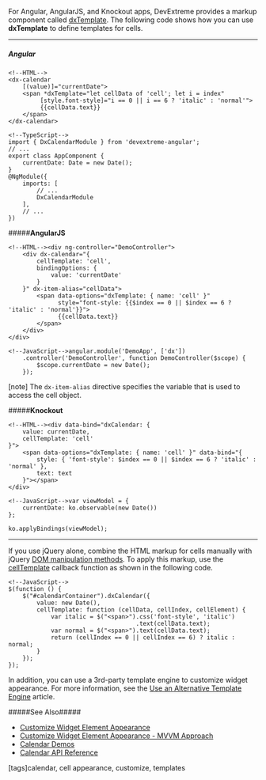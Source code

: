 For Angular, AngularJS, and Knockout apps, DevExtreme provides a markup component called [dxTemplate](/api-reference/10%20UI%20Widgets/Markup%20Components/dxTemplate '/Documentation/ApiReference/UI_Widgets/Markup_Components/dxTemplate/'). The following code shows how you can use **dxTemplate** to define templates for cells.

---
##### Angular

    <!--HTML-->
    <dx-calendar
        [(value)]="currentDate">
        <span *dxTemplate="let cellData of 'cell'; let i = index"
             [style.font-style]="i == 0 || i == 6 ? 'italic' : 'normal'">
             {{cellData.text}}
        </span>
    </dx-calendar>

    <!--TypeScript-->
    import { DxCalendarModule } from 'devextreme-angular';
    // ...
    export class AppComponent {
        currentDate: Date = new Date();
    }
    @NgModule({
        imports: [
            // ...
            DxCalendarModule
        ],
        // ...
    })

#####**AngularJS**

    <!--HTML--><div ng-controller="DemoController">
        <div dx-calendar="{
            cellTemplate: 'cell',
            bindingOptions: {
                value: 'currentDate'
            }
        }" dx-item-alias="cellData">
            <span data-options="dxTemplate: { name: 'cell' }"
                  style="font-style: {{$index == 0 || $index == 6 ? 'italic' : 'normal'}}">
                  {{cellData.text}}
            </span>
        </div>
    </div>

    <!--JavaScript-->angular.module('DemoApp', ['dx'])
        .controller('DemoController', function DemoController($scope) {
            $scope.currentDate = new Date();
        });

[note] The `dx-item-alias` directive specifies the variable that is used to access the cell object.

#####**Knockout**

    <!--HTML--><div data-bind="dxCalendar: {
        value: currentDate,
        cellTemplate: 'cell'
    }">
        <span data-options="dxTemplate: { name: 'cell' }" data-bind="{
            style: { 'font-style': $index == 0 || $index == 6 ? 'italic' : 'normal' },
            text: text
        }"></span>
    </div>

    <!--JavaScript-->var viewModel = {
        currentDate: ko.observable(new Date())
    };

    ko.applyBindings(viewModel);

---

If you use jQuery alone, combine the HTML markup for cells manually with jQuery [DOM manipulation methods](https://api.jquery.com/category/manipulation). To apply this markup, use the [cellTemplate](/api-reference/10%20UI%20Widgets/dxCalendar/1%20Configuration/cellTemplate.md '/Documentation/ApiReference/UI_Widgets/dxCalendar/Configuration/#cellTemplate') callback function as shown in the following code.

    <!--JavaScript-->
    $(function () {
        $("#calendarContainer").dxCalendar({
            value: new Date(),
            cellTemplate: function (cellData, cellIndex, cellElement) {
                var italic = $("<span>").css('font-style', 'italic')
                                        .text(cellData.text);
                var normal = $("<span>").text(cellData.text);
                return (cellIndex == 0 || cellIndex == 6) ? italic : normal;
            }
        });
    });

In addition, you can use a 3rd-party template engine to customize widget appearance. For more information, see the [Use an Alternative Template Engine](/concepts/05%20Widgets/zz%20Common/05%20UI%20Widgets/30%20Customize%20Widget%20Element%20Appearance/5%20Use%20an%20Alternative%20Template%20Engine.md '/Documentation/Guide/Widgets/Common/UI_Widgets/Customize_Widget_Element_Appearance/#Use_an_Alternative_Template_Engine') article.

#####See Also#####
- [Customize Widget Element Appearance](/Documentation/Guide/Widgets/Common/UI_Widgets/Customize_Widget_Element_Appearance/#Customize_Widget_Element_Appearance)
- [Customize Widget Element Appearance - MVVM Approach](/concepts/05%20Widgets/zz%20Common/05%20UI%20Widgets/35%20Customize%20Widget%20Element%20Appearance%20-%20MVVM%20Approach '/Documentation/Guide/Widgets/Common/UI_Widgets/Customize_Widget_Element_Appearance_-_MVVM_Approach/')
- [Calendar Demos](https://js.devexpress.com/Demos/WidgetsGallery/#demo/editors-calendar-overview)
- [Calendar API Reference](/api-reference/10%20UI%20Widgets/dxCalendar '/Documentation/ApiReference/UI_Widgets/dxCalendar/')

[tags]calendar, cell appearance, customize, templates